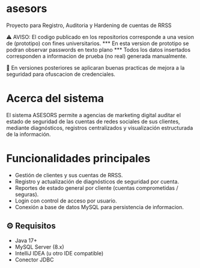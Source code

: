 # asesors
Proyecto para Registro, Auditoria y Hardening de cuentas de RRSS

⚠️ AVISO: El codigo publicado en los repositorios corresponde a una vesion de (prototipo) con fines universitarios.
                    *** En esta version de prototipo se podran observar passwords en texto plano *** 
          Todos los datos insertados corresponden a informacion de prueba (no real) generada manualmente.

​🎯 En versiones posteriores se aplicaran buenas practicas de mejora a la seguridad para ofuscacion de credenciales.       


# Acerca del sistema 
El sistema ASESORS permite a agencias de marketing digital auditar el estado de seguridad de las cuentas de redes sociales de sus clientes, mediante diagnósticos, registros centralizados y visualización estructurada de la información.

# Funcionalidades principales

- Gestión de clientes y sus cuentas de RRSS.
- Registro y actualización de diagnósticos de seguridad por cuenta.
- Reportes de estado general por cliente (cuentas comprometidas / seguras).
- Login con control de acceso por usuario.
- Conexión a base de datos MySQL para persistencia de informacion.

## ⚙️ Requisitos

- Java 17+
- MySQL Server (8.x)
- IntelliJ IDEA (u otro IDE compatible)
- Conector JDBC